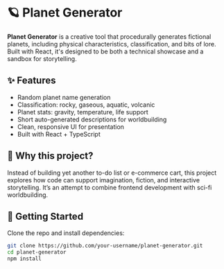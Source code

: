 # 🪐 Planet Generator

**Planet Generator** is a creative tool that procedurally generates fictional planets, including physical characteristics, classification, and bits of lore. Built with React, it's designed to be both a technical showcase and a sandbox for storytelling.

## ✨ Features

- Random planet name generation
- Classification: rocky, gaseous, aquatic, volcanic
- Planet stats: gravity, temperature, life support
- Short auto-generated descriptions for worldbuilding
- Clean, responsive UI for presentation
- Built with React + TypeScript

## 🎯 Why this project?

Instead of building yet another to-do list or e-commerce cart, this project explores how code can support imagination, fiction, and interactive storytelling. It’s an attempt to combine frontend development with sci-fi worldbuilding.

## 🚀 Getting Started

Clone the repo and install dependencies:

```bash
git clone https://github.com/your-username/planet-generator.git
cd planet-generator
npm install
